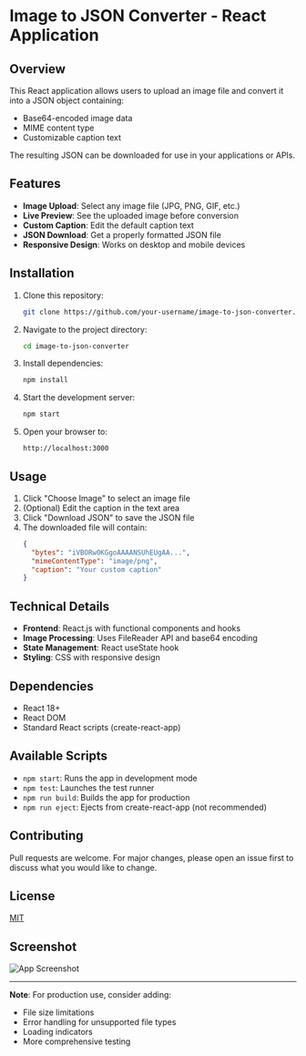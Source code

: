# Image to JSON Converter - React Application

## Overview

This React application allows users to upload an image file and convert it into a JSON object containing:
- Base64-encoded image data
- MIME content type
- Customizable caption text

The resulting JSON can be downloaded for use in your applications or APIs.

## Features

- **Image Upload**: Select any image file (JPG, PNG, GIF, etc.)
- **Live Preview**: See the uploaded image before conversion
- **Custom Caption**: Edit the default caption text
- **JSON Download**: Get a properly formatted JSON file
- **Responsive Design**: Works on desktop and mobile devices

## Installation

1. Clone this repository:
   ```bash
   git clone https://github.com/your-username/image-to-json-converter.git
   ```

2. Navigate to the project directory:
   ```bash
   cd image-to-json-converter
   ```

3. Install dependencies:
   ```bash
   npm install
   ```

4. Start the development server:
   ```bash
   npm start
   ```

5. Open your browser to:
   ```
   http://localhost:3000
   ```

## Usage

1. Click "Choose Image" to select an image file
2. (Optional) Edit the caption in the text area
3. Click "Download JSON" to save the JSON file
4. The downloaded file will contain:
   ```json
   {
     "bytes": "iVBORw0KGgoAAAANSUhEUgAA...",
     "mimeContentType": "image/png",
     "caption": "Your custom caption"
   }
   ```

## Technical Details

- **Frontend**: React.js with functional components and hooks
- **Image Processing**: Uses FileReader API and base64 encoding
- **State Management**: React useState hook
- **Styling**: CSS with responsive design

## Dependencies

- React 18+
- React DOM
- Standard React scripts (create-react-app)

## Available Scripts

- `npm start`: Runs the app in development mode
- `npm test`: Launches the test runner
- `npm run build`: Builds the app for production
- `npm run eject`: Ejects from create-react-app (not recommended)

## Contributing

Pull requests are welcome. For major changes, please open an issue first to discuss what you would like to change.

## License

[MIT](https://choosealicense.com/licenses/mit/)

## Screenshot

![App Screenshot](<img width="1846" height="521" alt="{8A55BE28-305F-4D90-B00C-A0581526D04B}" src="https://github.com/user-attachments/assets/c61b1516-338c-4274-9c3f-625d7ed4f716" />
)

---

**Note**: For production use, consider adding:
- File size limitations
- Error handling for unsupported file types
- Loading indicators
- More comprehensive testing
